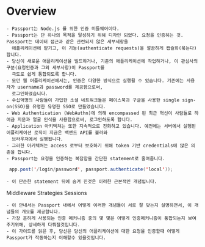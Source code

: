 # Overview

    - Passport는 Node.js 를 위한 인증 미들웨어이다. 
    - Passport는 단 하나의 목적을 달성하기 위해 디자인 되었다. 요청을 인증하는 것. Passport는 데이터 접근과 같은 관련되지 않은 세부세항을 
      애플리케이션에 맡기고, 이 기능(authenticate requests)을 깔끔하게 캡슐화(묶는다)합니다.
    - 당신이 새로운 애플리케이션을 빌드하거나, 기존의 애플리케이션에 작업하거나, 이 관심사의 구분(요청인증과 그외 세부사항)이 Passport를 
      극도로 쉽게 통합되도록 합니다.
    - 모던 웹 어플리케이션에서는, 인증은 다양한 방식으로 실행될 수 있습니다. 기존에는 사용자가 username과 password를 제공함으로써,
      로그인하였습니다.
    - 수십억명의 사람들이 가입한 소셜 네트워크들은 페이스북과 구글을 사용한 single sign-on(SSO)을 유명한 유명한 SSO로 만들었습니다. 
    - Web Authentication (WebAuthn)에 의해 encompassed 된 최근 혁신이 사람들로 하여금 지문과 얼굴 인식을 사용함으로써, 로그인하도록 합니다.
    - Application 아키텍쳐는 또한 지속적으로 진화하고 있습니다. 예전에는 서버에서 실행된 어플리케이션 로직이 지금은 백엔드 API를 불러와 
      브라우저에서 실행됩니다. 
    - 그러한 아키텍쳐는 access 로부터 보호하기 위해 token 기반 credentials에 많은 의존을 합니다.
    - Passport는 요청을 인증하는 복잡함을 간단한 statement로 줄여줍니다.
 
~~~Java Script
 app.post('/login/password', passport.authenticate('local'));
~~~

    - 이 단순한 statement 뒤에 숨겨 진것은 이러한 근본적인 개념입니다.
    
Middleware
Strategies
Sessions

    - 이 안내서는 Passport 내에서 어떻게 이러한 개념들이 서로 잘 맞는지 설명하면서, 이 개념들의 개요를 제공합니다.
    - 가장 흔하게 사용되는 인증 메커니즘 중의 몇 몇은 어떻게 인증메커니즘이 통합되는지 보여주기위해, 상세하게 다뤄질것입니다.
    - 이 가이드를 읽은 후, 당신은 당신의 어플리케이션에 대한 요청을 인증할때 어떻게 Passport가 작동하는지 이해할수 있을것입니다.
